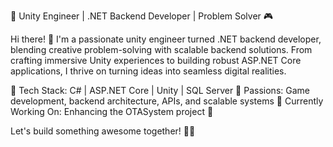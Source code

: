 🚀 Unity Engineer | .NET Backend Developer | Problem Solver 🎮

Hi there! 👋 I'm a passionate unity engineer turned .NET backend developer, blending creative problem-solving with scalable backend solutions. From crafting immersive Unity experiences to building robust ASP.NET Core applications, I thrive on turning ideas into seamless digital realities.

🔹 Tech Stack: C# | ASP.NET Core | Unity | SQL Server
🔹 Passions: Game development, backend architecture, APIs, and scalable systems
🔹 Currently Working On: Enhancing the OTASystem project 💬

Let's build something awesome together! 🚀💡

<!---
AyeshaAlam114/AyeshaAlam114 is a ✨ special ✨ repository because its `README.md` (this file) appears on your GitHub profile.
You can click the Preview link to take a look at your changes.
--->
